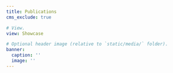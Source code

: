 ```yaml
---
title: Publications
cms_exclude: true

# View.
view: Showcase

# Optional header image (relative to `static/media/` folder).
banner:
  caption: ''
  image: ''
---
```

